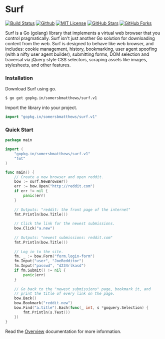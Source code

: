 # Surf
[![Build Status](https://img.shields.io/travis/somersbmatthews/surf/master.svg?style=flat-square)](https://travis-ci.org/somersbmatthews/surf)
[![Github](https://img.shields.io/badge/source-github-blue.svg?style=flat-square)](https://github.com/somersbmatthews/surf/)
[![MIT License](https://img.shields.io/badge/license-MIT-blue.svg?style=flat-square)](https://raw.githubusercontent.com/somersbmatthews/surf/master/LICENSE.md)
[![GitHub Stars](https://img.shields.io/github/stars/somersbmatthews/surf.svg?style=flat-square)](https://github.com/somersbmatthews/surf/stargazers)
[![GitHub Forks](https://img.shields.io/github/forks/somersbmatthews/surf.svg?style=flat-square)](https://github.com/somersbmatthews/surf/network)

Surf is a Go (golang) library that implements a virtual web browser that you control pragmatically.
Surf isn't just another Go solution for downloading content from the web. Surf is designed to behave like web
browser, and includes: cookie management, history, bookmarking, user agent spoofing (with a nifty user agent
builder), submitting forms, DOM selection and traversal via jQuery style CSS selectors, scraping assets like images,
stylesheets, and other features.


### Installation
Download Surf using go.

```sh
$ go get gopkg.in/somersbmatthews/surf.v1
```

Import the library into your project.

```go
import "gopkg.in/somersbmatthews/surf.v1"
```


### Quick Start

```go
package main

import (
	"gopkg.in/somersbmatthews/surf.v1"
	"fmt"
)

func main() {
	// Create a new browser and open reddit.
	bow := surf.NewBrowser()
	err := bow.Open("http://reddit.com")
	if err != nil {
		panic(err)
	}
	
	// Outputs: "reddit: the front page of the internet"
	fmt.Println(bow.Title())
	
	// Click the link for the newest submissions.
	bow.Click("a.new")
	
	// Outputs: "newest submissions: reddit.com"
    fmt.Println(bow.Title())
    
    // Log in to the site.
    fm, _ := bow.Form("form.login-form")
    fm.Input("user", "JoeRedditor")
    fm.Input("passwd", "d234rlkasd")
    if fm.Submit() != nil {
    	panic(err)
    }
    
    // Go back to the "newest submissions" page, bookmark it, and
    // print the title of every link on the page.
    bow.Back()
    bow.Bookmark("reddit-new")
    bow.Find("a.title").Each(func(_ int, s *goquery.Selection) {
        fmt.Println(s.Text())
    })
}
```

Read the [Overview](overview) documentation for more information.
